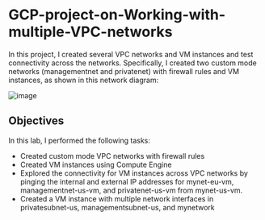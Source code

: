 # GCP-project-on-Working-with-multiple-VPC-networks

In this project, I created several VPC networks and VM instances and test connectivity across the networks. Specifically, I created two custom mode networks (managementnet and privatenet) with firewall rules and VM instances, as shown in this network diagram:


![image](https://github.com/emmiduh/GCP-project-on-Working-with-multiple-VPC-networks/assets/35396053/fab5c61b-a91a-49ef-be0d-170c7248ac03)

## Objectives
In this lab, I performed the following tasks:

* Created custom mode VPC networks with firewall rules
* Created VM instances using Compute Engine
* Explored the connectivity for VM instances across VPC networks by pinging the internal and external IP addresses for mynet-eu-vm, managementnet-us-vm, and privatenet-us-vm from mynet-us-vm.
* Created a VM instance with multiple network interfaces in privatesubnet-us, managementsubnet-us, and mynetwork 
